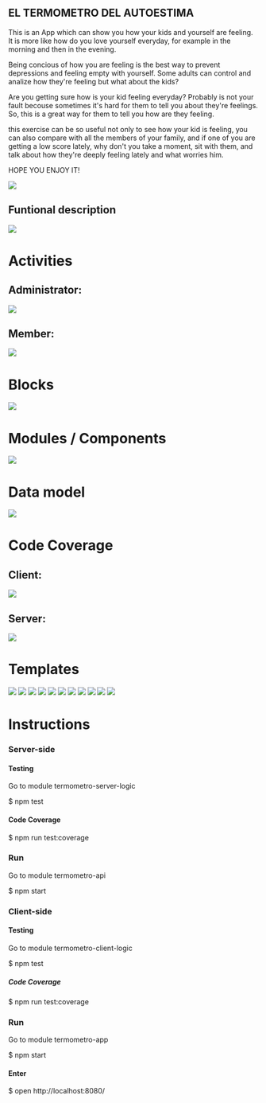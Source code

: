 ## EL TERMOMETRO DEL AUTOESTIMA

This is an App which can show you how your kids and yourself are feeling. It is more like how do you love yourself everyday, for example in the morning and then in the evening.

Being concious of how you are feeling is the best way to prevent depressions and feeling empty with yourself. Some adults can control and analize how they're feeling but what about the kids?

Are you getting sure how is your kid feeling everyday? Probably is not your fault becouse sometimes it's hard for them to tell you about they're feelings. So, this is a great way for them to tell you how are they feeling.

this exercise can be so useful not only to see how your kid is feeling, you can also compare with all the members of your family, and if one of you are getting a low score lately, why don't you take a moment, sit with them, and talk about how they're deeply feeling lately and what worries him.

HOPE YOU ENJOY IT!

![](https://media.giphy.com/media/KyHYriCEllG5grJx8t/giphy.gif)

## Funtional description

![](./images/functional-diagram.jpg)

# Activities

## Administrator:

![](./images/admin_Activity_diagram.jpg)

## Member:

![](./images/member_admin_diagram.jpg)

# Blocks

![](./images/block_diagram.jpg)

# Modules / Components

![](./images/modules-components.jpg)

# Data model

![](./images/data-model.jpg)

# Code Coverage

## Client:

![](./images/specs_client_screenshot.jpg)

## Server:

![](./images/server-logic-test.jpg)

# Templates

![](./images/register-template.jpg)
![](./images/login-template.jpg)
![](./images/home_template.jpg)
![](./images/my-family-template.jpg)
![](./images/edit-member-template.jpg)
![](./images/create-member-template.jpg)
![](./images/stats-template.jpg)
![](./images/day-specs-template.jpg)
![](./images/settings-template.jpg)
![](./images/handle-account-template.jpg)
![](./images/set-mood.jpg)

# Instructions

### Server-side

#### Testing

Go to module termometro-server-logic

\$ npm test

#### Code Coverage

\$ npm run test:coverage

### Run

Go to module termometro-api

\$ npm start

### Client-side

#### Testing

Go to module termometro-client-logic

\$ npm test

##### Code Coverage

\$ npm run test:coverage

### Run

Go to module termometro-app

\$ npm start

#### Enter

\$ open http://localhost:8080/
